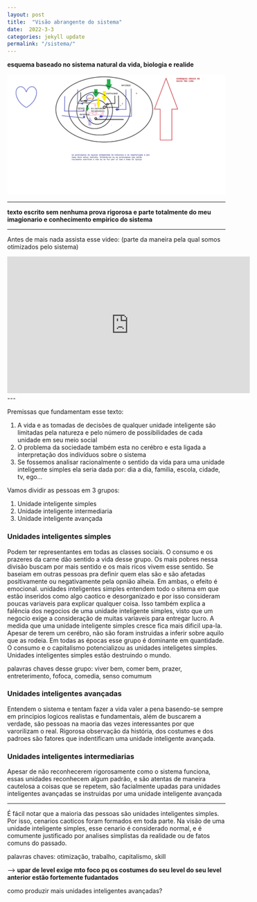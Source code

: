 ```yaml
---
layout: post
title:  "Visão abrangente do sistema"
date:  2022-3-3
categories: jekyll update
permalink: "/sistema/"
---
```



**esquema baseado no sistema natural da vida, biologia e realide**

![sistema](https://raw.githubusercontent.com/lavodky/ascese/gh-pages/assets/visao_do_sistema_1_novo_modi.jpg)

---

**texto escrito sem nenhuma prova rigorosa e parte totalmente do meu imagionario
e conhecimento empirico do sistema**

---

Antes de mais nada assista esse video: 
(parte da maneira pela qual somos otimizados pelo sistema)

<iframe width="560" height="315" src="https://www.youtube-nocookie.com/embed/o8BkzvP19v4" title="YouTube video player" frameborder="0" allow="accelerometer; autoplay; clipboard-write; encrypted-media; gyroscope; picture-in-picture" allowfullscreen></iframe>
---


Premissas que fundamentam esse texto:

<ol>
  <li value="1">A vida e as tomadas de decisões de qualquer unidade inteligente são limitadas pela natureza e pelo número de possibilidades de cada unidade em seu meio social</li>
  <li>O problema da sociedade também esta no cerébro e esta ligada a interpretação dos indivíduos sobre o sistema</li>
  <li>Se fossemos analisar racionalmente o sentido da vida  para uma unidade inteligente simples ela seria dada por: dia a dia, familia, escola, cidade, tv, ego...</li>
</ol>




Vamos dividir as pessoas em 3 grupos:
<ol>
  <li value="1">Unidade inteligente simples</li>
  <li>Unidade inteligente intermediaria</li>
  <li>Unidade inteligente avançada</li>
</ol>


<h3>Unidades inteligentes simples</h3>
Podem ter representantes em todas as classes sociais. O consumo e os prazeres da carne dão sentido a vida
desse grupo. Os mais pobres nessa divisão buscam por mais sentido e os mais ricos vivem esse sentido. Se baseiam em outras pessoas pra definir quem elas são
e são afetadas positivamente ou negativamente pela opnião alheia. Em ambas,  o efeito é emocional.
unidades inteligentes simples entendem todo o sitema em que estão inseridos como algo caotico e desorganizado e por isso
consideram poucas variaveis para explicar qualquer coisa. Isso também explica a falência dos negocios de uma unidade inteligente simples, visto que um negocio exige a consideração de muitas variaveis para entregar lucro. 
A medida que uma unidade inteligente simples cresce fica mais dificil upa-la. Apesar de terem um cerébro, não são foram instruidas a inferir sobre aquilo que as rodeia. Em todas as épocas 
esse grupo é dominante em quantidade. O consumo e o capitalismo potencializou as unidades inteligetes simples. Unidades inteligentes
simples estão destruindo o mundo.



palavras chaves desse grupo: viver bem, comer bem, prazer, entreterimento, fofoca, comedia, senso comumum    

<h3>Unidades inteligentes avançadas</h3>
Entendem o sistema e tentam fazer a vida valer a pena basendo-se sempre
em principios logicos realistas e fundamentais, além de buscarem a verdade, são pessoas na maoria das vezes interessantes por que varorilizam o real. 
Rigorosa  observação da história, dos costumes e dos padroes são fatores que indentificam uma unidade inteligente avançada.




<h3> Unidades inteligentes intermediarias </h3>

Apesar de não reconhecerem rigorosamente como o sistema funciona, essas unidades reconhecem algum padrão, e são atentas de maneira cautelosa a coisas
que se repetem, são facialmente upadas para unidades inteligentes avançadas se instruidas por uma unidade inteligente avançada

---


É fácil notar que a maioria das pessoas são unidades inteligentes simples. Por isso, cenarios caoticos foram formados em toda 
parte. Na visão de uma unidade inteligente simples, esse cenario é considerado normal, e é comumente justificado por analises
simplistas da realidade ou de fatos comuns do passado. 


palavras chaves: otimização, trabalho, capitalismo, skill 



--> **upar de level exige mto foco pq os costumes do seu level do seu level anterior estão fortemente fudantados**







como produzir mais unidades inteligentes avançadas?
